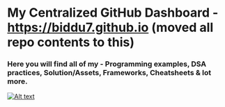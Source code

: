 # My Centralized GitHub Dashboard - https://biddu7.github.io (moved all repo contents to this)
### Here you will find all of my - Programming examples, DSA practices, Solution/Assets, Frameworks, Cheatsheets & lot more.

[![Alt text](https://github.com/biddu7/biddu7/assets/27678248/e1c83a00-1c06-4f38-9514-cb3ae355ee10 "Just click me to navigate to Joydeep's centralized GitHub repo page")](https://biddu7.github.io)
